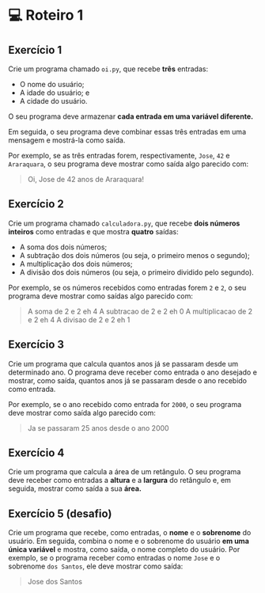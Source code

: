 # 💻 Roteiro 1

## Exercício 1

Crie um programa chamado `oi.py`, que recebe **três** entradas:

* O nome do usuário;
* A idade do usuário; e
* A cidade do usuário.

O seu programa deve armazenar **cada entrada em uma variável diferente.**

Em seguida, o seu programa deve combinar essas três entradas em uma mensagem e mostrá-la como saída.

Por exemplo, se as três entradas forem, respectivamente, `Jose`, `42` e `Araraquara`, o seu programa deve mostrar como saída algo parecido com:

> Oi, Jose de 42 anos de Araraquara!

## Exercício 2

Crie um programa chamado `calculadora.py`, que recebe **dois números inteiros** como entradas e que mostra **quatro** saídas:

* A soma dos dois números;
* A subtração dos dois números (ou seja, o primeiro menos o segundo);
* A multiplicação dos dois números;
* A divisão dos dois números (ou seja, o primeiro dividido pelo segundo).

Por exemplo, se os números recebidos como entradas forem `2` e `2`, o seu programa deve mostrar como saídas algo parecido com: 

> A soma de 2 e 2 eh 4
> A subtracao de 2 e 2 eh 0
> A multiplicacao de 2 e 2 eh 4
> A divisao de 2 e 2 eh 1

## Exercício 3 

Crie um programa que calcula quantos anos já se passaram desde um determinado ano. O programa deve receber como entrada o ano desejado e mostrar, como saída, quantos anos já se passaram desde o ano recebido como entrada.

Por exemplo, se o ano recebido como entrada for `2000`, o seu programa deve mostrar como saída algo parecido com: 

> Ja se passaram 25 anos desde o ano 2000

## Exercício 4 

Crie um programa que calcula a área de um retângulo. O seu programa deve receber como entradas a **altura** e a **largura** do retângulo e, em seguida, mostrar como saída a sua **área.**

## Exercício 5 (desafio)

Crie um programa que recebe, como entradas, o **nome** e o **sobrenome** do usuário. Em seguida, combina o nome e o sobrenome do usuário **em uma única variável** e mostra, como saída, o nome completo do usuário. Por exemplo, se o programa receber como entradas o nome `Jose` e o sobrenome `dos Santos`, ele deve mostrar como saída:

> Jose dos Santos
